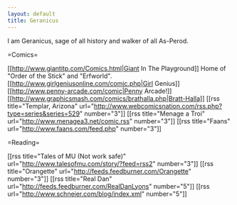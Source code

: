 ```yaml
---
layout: default
title: Geranicus
---
```


I am Geranicus, sage of all history and walker of all As-Perod.  

=Comics=

[[http://www.giantitp.com/Comics.html|Giant In The Playground]] Home of "Order of the Stick" and "Erfworld".
[[http://www.girlgeniusonline.com/comic.php|Girl Genius]]
[[http://www.penny-arcade.com/comic|Penny Arcade!]]
[[http://www.graphicsmash.com/comics/brathalla.php|Bratt-Halla]]
[[rss title="Templar, Arizona" url="http://www.webcomicsnation.com/rss.php?type=series&series=529" number="3"]]
[[rss title="Menage a Troi" url="http://www.menagea3.net/comic.rss" number="3"]]
[[rss title="Faans" url="http://www.faans.com/feed.php" number="3"]]

=Reading=

[[rss title="Tales of MU (Not work safe)" url="http://www.talesofmu.com/story/?feed=rss2" number="3"]]
[[rss title="Orangette" url="http://feeds.feedburner.com/Orangette" number="3"]]
[[rss title="Real Dan" url="http://feeds.feedburner.com/RealDanLyons" number="5"]]
[[rss url="http://www.schneier.com/blog/index.xml" number="5"]]

